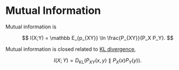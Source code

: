 # Mutual Information

Mutual information is

$$
I(X;Y) = \mathbb E_{p_{XY}} \ln \frac{P_{XY}}{P_X P_Y}.
$$

Mutual information is closed related to [KL divergence](kl-divergence.md),

$$
I(X;Y) = D_{\mathrm{KL}} \left(  P_{XY}(x,y) \parallel  P_X(x) P_{Y}(y) \right).
$$